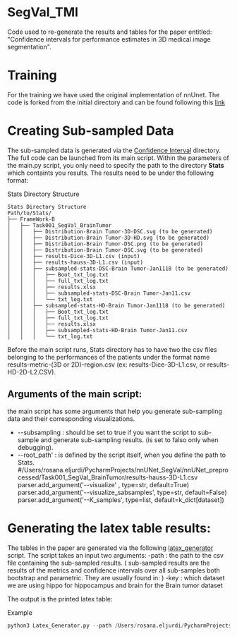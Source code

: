 # SegVal_TMI
Code used to re-generate the results and tables for the paper entitled: "Confidence intervals for performance estimates in 3D medical image segmentation". 





# Training

For the training we have used the original implementation of nnUnet. The code is forked from the initial directory and can be found following this [link](https://github.com/rosanajurdi/nnUNet_SegVal)

# Creating Sub-sampled Data

The sub-sampled data is generated via the [Confidence Interval]() directory. The full code can be launched from its main script. Within the parameters of the main.py script, you only need to specify the path to the directory **Stats** which containts you results. The results need to be under the following format: 

Stats Directory Structure

```
Stats Directory Structure
Path/to/Stats/ 
├── FrameWork-B
│   ├── Task001_SegVal_BrainTumor
│   │   ├── Distribution-Brain Tumor-3D-DSC.svg (to be generated)
│   │   ├── Distribution-Brain Tumor-3D-HD.svg (to be generated)
│   │   ├── Distribution-Brain Tumor-DSC.png (to be generated)
│   │   ├── Distribution-Brain Tumor-DSC.svg (to be generated)
│   │   ├── results-Dice-3D-L1.csv (input)
│   │   ├── results-hauss-3D-L1.csv (input)
│   │   ├── subsampled-stats-DSC-Brain Tumor-Jan1118 (to be generated)
│   │   │   ├── Boot_txt_log.txt
│   │   │   ├── full_txt_log.txt
│   │   │   ├── results.xlsx
│   │   │   ├── subsampled-stats-DSC-Brain Tumor-Jan11.csv
│   │   │   └── txt_log.txt
│   │   ├── subsampled-stats-HD-Brain Tumor-Jan1118 (to be generated)
│   │   │   ├── Boot_txt_log.txt
│   │   │   ├── full_txt_log.txt
│   │   │   ├── results.xlsx
│   │   │   ├── subsampled-stats-HD-Brain Tumor-Jan11.csv
│   │   │   └── txt_log.txt

```

Before the main script runs, Stats directory has to have two the csv files belonging to the performances of the patients under the format name 
results-metric-(3D or 2D)-region.csv (ex: results-Dice-3D-L1.csv, or results-HD-2D-L2.CSV). 

## Arguments of the main script:

the main script has some arguments that help you generate sub-sampling data and their corresponding visualizations.

-  --subsampling : should be set to true if you want the script to sub-sample and generate sub-sampling results. (is set to falso only when debugging).
-  --root_path' : is defined by the script itself, when you define the path to Stats.
    #/Users/rosana.eljurdi/PycharmProjects/nnUNet_SegVal/nnUNet_preprocessed/Task001_SegVal_BrainTumor/results-hauss-3D-L1.csv
    parser.add_argument('--visualize' ,  type=str, default=True)
    parser.add_argument('--visualize_sabsamples', type=str, default=False)
    parser.add_argument('--K_samples', type=list,
                        default=k_dict[dataset])

# Generating the latex table results: 

The tables in the paper are generated via the following [latex_generator]() script. The script takes an input two arguments: 
-path : the path to the csv file containing the sub-sampled results. ( sub-sampled results are the results of the metrics and confidence intervals over all sub-samples both bootstrap and parametric. They are usually found in: )
-key : which dataset we are using hippo for hippocampus and brain for the Brain tumor dataset 

The output is the printed latex table: 

Example

```python
python3 Latex_Generator.py --path /Users/rosana.eljurdi/PycharmProjects/SegVal_Project/Stats/FrameWork-B/Task004_SegVal_Hippocampus/subsampled-stats-DSC-Hippocampus-Jan1118/subsampled-stats-DSC-Hippocampus-Jan11.csv --key  hippo
```

